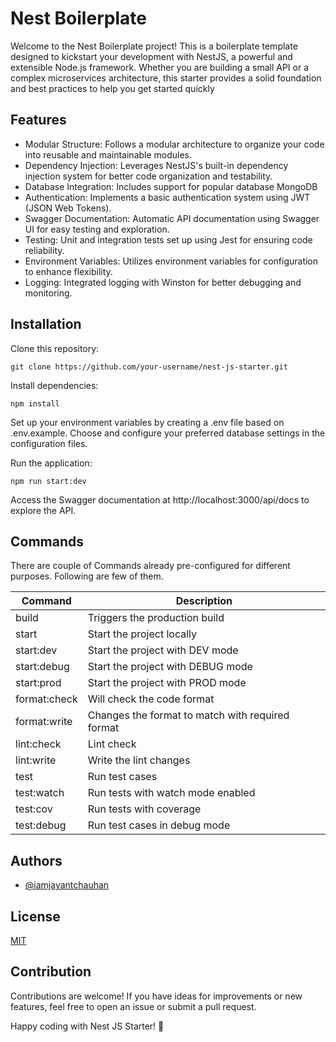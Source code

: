 
# Nest Boilerplate

Welcome to the Nest Boilerplate project! This is a boilerplate template designed to kickstart your development with NestJS, a powerful and extensible Node.js framework. Whether you are building a small API or a complex microservices architecture, this starter provides a solid foundation and best practices to help you get started quickly


## Features

- Modular Structure: Follows a modular architecture to organize your code into reusable and maintainable modules.
- Dependency Injection: Leverages NestJS's built-in dependency injection system for better code organization and testability.
- Database Integration: Includes support for popular database MongoDB
- Authentication: Implements a basic authentication system using JWT (JSON Web Tokens).
- Swagger Documentation: Automatic API documentation using Swagger UI for easy testing and exploration.
- Testing: Unit and integration tests set up using Jest for ensuring code reliability.
- Environment Variables: Utilizes environment variables for configuration to enhance flexibility.
- Logging: Integrated logging with Winston for better debugging and monitoring.


## Installation

Clone this repository: 
```
git clone https://github.com/your-username/nest-js-starter.git
```

Install dependencies: 
```
npm install
```

Set up your environment variables by creating a .env file based on .env.example.
Choose and configure your preferred database settings in the configuration files.

Run the application:
```
npm run start:dev
```

Access the Swagger documentation at http://localhost:3000/api/docs to explore the API.


## Commands

There are couple of Commands already pre-configured for different purposes. Following are few of them. 

Command | Description | 
--- | --- | 
build | Triggers the production build |
start | Start the project locally |
start:dev | Start the project with DEV mode |
start:debug | Start the project with DEBUG mode |
start:prod | Start the project with PROD mode |
format:check | Will check the code format |
format:write | Changes the format to match with required format |
lint:check | Lint check |
lint:write | Write the lint changes |
test | Run test cases |
test:watch | Run tests with watch mode enabled |
test:cov | Run tests with coverage |
test:debug | Run test cases in debug mode |


## Authors

- [@iamjayantchauhan](https://github.com/iamjayantchauhan)


## License

[MIT](https://choosealicense.com/licenses/mit/)


## Contribution

Contributions are welcome! If you have ideas for improvements or new features, feel free to open an issue or submit a pull request.

Happy coding with Nest JS Starter! 🚀
